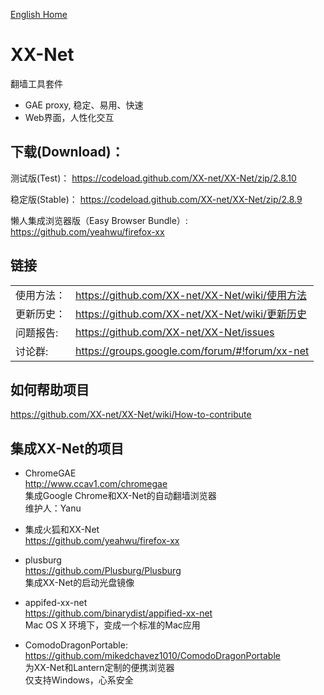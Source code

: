 [English Home](https://github.com/XX-net/XX-Net/wiki/English-Home-Page)  


XX-Net  
=================
翻墙工具套件
* GAE proxy, 稳定、易用、快速   
* Web界面，人性化交互  


## 下载(Download)：
测试版(Test)：
https://codeload.github.com/XX-net/XX-Net/zip/2.8.10

稳定版(Stable)：
https://codeload.github.com/XX-net/XX-Net/zip/2.8.9

懒人集成浏览器版（Easy Browser Bundle）:
https://github.com/yeahwu/firefox-xx



## 链接
|   |   |
| --------   | :----  |
|使用方法：|https://github.com/XX-net/XX-Net/wiki/使用方法|
|更新历史：|https://github.com/XX-net/XX-Net/wiki/更新历史|
|问题报告:  |https://github.com/XX-net/XX-Net/issues|
|讨论群:  |https://groups.google.com/forum/#!forum/xx-net|


## 如何帮助项目
https://github.com/XX-net/XX-Net/wiki/How-to-contribute


## 集成XX-Net的项目
* ChromeGAE  
  http://www.ccav1.com/chromegae  
  集成Google Chrome和XX-Net的自动翻墙浏览器  
  维护人：Yanu  

* 集成火狐和XX-Net  
  https://github.com/yeahwu/firefox-xx  

* plusburg  
  https://github.com/Plusburg/Plusburg  
  集成XX-Net的启动光盘镜像  

* appifed-xx-net  
  https://github.com/binarydist/appified-xx-net  
  Mac OS X 环境下，变成一个标准的Mac应用  
  
* ComodoDragonPortable:   
  https://github.com/mikedchavez1010/ComodoDragonPortable  
  为XX-Net和Lantern定制的便携浏览器  
  仅支持Windows，心系安全  
